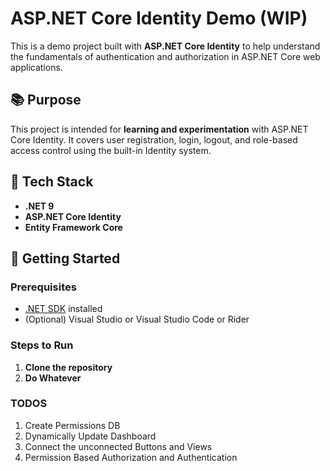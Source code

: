 # ASP.NET Core Identity Demo (WIP)

This is a demo project built with **ASP.NET Core Identity** to help understand the fundamentals of authentication and authorization in ASP.NET Core web applications.

## 📚 Purpose

This project is intended for **learning and experimentation** with ASP.NET Core Identity. It covers user registration, login, logout, and role-based access control using the built-in Identity system.

## 🧰 Tech Stack

- **.NET 9**
- **ASP.NET Core Identity**
- **Entity Framework Core**

## 🚀 Getting Started

### Prerequisites

- [.NET SDK](https://dotnet.microsoft.com/download) installed
- (Optional) Visual Studio or Visual Studio Code or Rider

### Steps to Run

1. **Clone the repository**
2. **Do Whatever**

### TODOS

1) Create Permissions DB
2) Dynamically Update Dashboard
3) Connect the unconnected Buttons and Views
4) Permission Based Authorization and Authentication